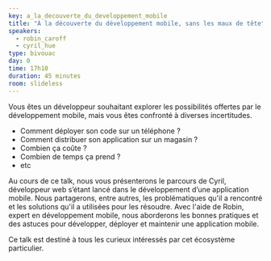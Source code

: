 ```yaml
---
key: a_la_decouverte_du_developpement_mobile
title: "À la découverte du développement mobile, sans les maux de tête"
speakers:
  - robin_caroff
  - cyril_hue
type: bivouac
day: 0
time: 17h10
duration: 45 minutes
room: slideless
---
```


Vous êtes un développeur souhaitant explorer les possibilités offertes par le développement mobile, mais vous êtes confronté à diverses incertitudes. 

  * Comment déployer son code sur un téléphone ?
  * Comment distribuer son application sur un magasin ?
  * Combien ça coûte ?
  * Combien de temps ça prend ?
  * etc
  
Au cours de ce talk, nous vous présenterons le parcours de Cyril, développeur web s’étant lancé dans le développement d’une application mobile. Nous partagerons, entre autres, les problématiques qu'il a rencontré et les solutions qu'il a utilisées pour les résoudre.
Avec l'aide de Robin, expert en développement mobile, nous aborderons les bonnes pratiques et des astuces pour développer, déployer et maintenir une application mobile.

Ce talk est destiné à tous les curieux intéressés par cet écosystème particulier.